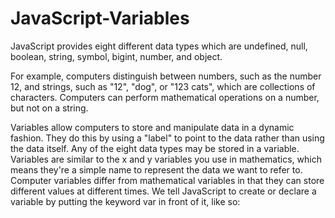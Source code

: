 # JavaScript-Variables

JavaScript provides eight different data types which are undefined, null, boolean, string, symbol, bigint, number, and object.

For example, computers distinguish between numbers, such as the number 12, and strings, such as "12", "dog", or "123 cats", which are collections of characters. Computers can perform mathematical operations on a number, but not on a string.

Variables allow computers to store and manipulate data in a dynamic fashion. They do this by using a "label" to point to the data rather than using the data itself. Any of the eight data types may be stored in a variable.
Variables are similar to the x and y variables you use in mathematics, which means they're a simple name to represent the data we want to refer to. Computer variables differ from mathematical variables in that they can store different values at different times.
We tell JavaScript to create or declare a variable by putting the keyword var in front of it, like so:
